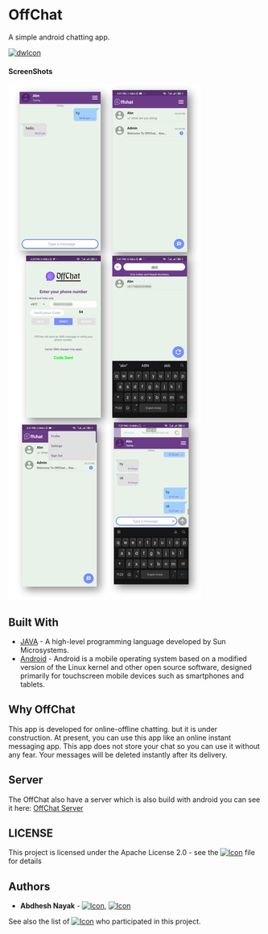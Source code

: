 # OffChat

A simple android chatting app.

[![dwIcon](https://img.shields.io/badge/Download%20Now-brightgreen)](https://github.com/abdheshnayak/OffChat/releases)

#### ScreenShots

![Image of the Main Screen](screenshots/1.png)


## Built With

* [JAVA](https://docs.oracle.com/javase/8/docs/api/) - A high-level programming language developed by Sun Microsystems.
* [Android](https://developer.android.com/docs) - Android is a mobile operating system based on a modified version of the Linux kernel and other open source software, designed primarily for touchscreen mobile devices such as smartphones and tablets.

## Why OffChat

This app is developed for online-offline chatting. but it is under construction. At present, you can use this app like an online instant messaging app.
This app does not store your chat so you can use it without any fear.
Your messages will be deleted instantly after its delivery.

## Server

The OffChat also have a server which is also build with android you can see it here:
[OffChat Server](https://github.com/abdheshnayak/OffChat/tree/master/ServerOffChat)
## LICENSE

This project is licensed under the Apache License 2.0 - see the [![Icon](https://img.shields.io/badge/LICENSE-brightgreen)](LICENSE) file for details

## Authors

* **Abdhesh Nayak** - [![Icon](https://img.shields.io/badge/Github-lightgrey)](https://github.com/abdheshnayak), [![Icon](https://img.shields.io/badge/LinkedIn-blue)](https://www.linkedin.com/in/abdhesh-nayak/)

See also the list of [![Icon](https://img.shields.io/badge/Contributors-inactive?style=for-the-badge&logo=appveyor)](https://github.com/abdheshnayak/OffChat/contributors) who participated in this project.
